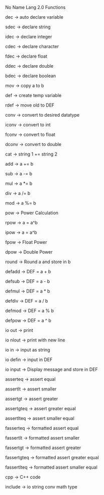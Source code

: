 No Name Lang 2.0 Functions


dec -> auto declare variable

sdec -> declare string

idec -> declare integer

cdec -> declare character

fdec -> declare float

ddec -> declare double

bdec -> declare boolean

mov -> copy a to b

def -> create temp variable

rdef -> move old to DEF

conv -> convert to desired datatype

iconv -> convert to int

fconv -> convert to float

dconv -> convert to double

cat -> string 1 += string 2

add -> a += b

sub -> a -= b

mul -> a *= b

div -> a /= b

mod -> a %= b

pow -> Power Calculation

rpow -> a = a^b

ipow -> a = a^b

fpow -> Float Power

dpow -> Double Power

round -> Round a and store in b

defadd -> DEF = a + b

defsub -> DEF = a - b

defmul -> DEF = a * b

defdiv -> DEF = a / b

defmod -> DEF = a % b

defpow -> DEF = a ^ b

io out -> print

io nlout -> print with new line

io in -> input as string

io defin -> input in DEF

io input -> Display message and store in DEF

asserteq -> assert equal

assertlt -> assert smaller

assertgt -> assert greater

assertgteq -> assert greater equal

assertlteq -> assert smaller equal

fasserteq -> formatted assert equal

fassertlt -> formatted assert smaller

fassertgt -> formatted assert greater

fassertgteq -> formatted assert greater equal

fassertlteq -> formatted assert smaller equal

cpp -> C++ code

include -> io
           string
           conv
           math
           type
